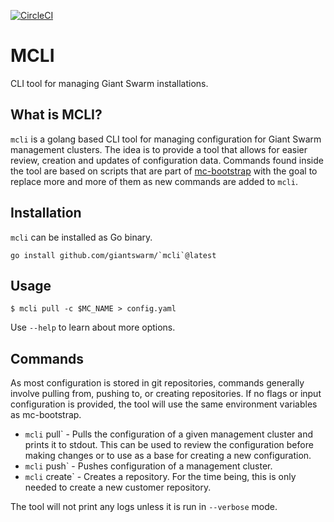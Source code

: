 [![CircleCI](https://dl.circleci.com/status-badge/img/gh/giantswarm/`mcli`/tree/main.svg?style=svg&circle-token=6a77fd68819c9f0d95d09d9ba329ba5e5bf169e6)](https://dl.circleci.com/status-badge/redirect/gh/giantswarm/`mcli`/tree/main)

# MCLI

CLI tool for managing Giant Swarm installations.

## What is MCLI?

`mcli` is a golang based CLI tool for managing configuration for Giant Swarm management clusters.
The idea is to provide a tool that allows for easier review, creation and updates of configuration data.
Commands found inside the tool are based on scripts that are part of [mc-bootstrap](github.com/giantswarm/mc-bootstrap) with the goal to replace more and more of them as new commands are added to `mcli`.

## Installation

`mcli` can be installed as Go binary.

```nohighlight
go install github.com/giantswarm/`mcli`@latest
```

## Usage

```nohighlight
$ mcli pull -c $MC_NAME > config.yaml
```

Use `--help` to learn about more options.

## Commands

As most configuration is stored in git repositories, commands generally involve pulling from, pushing to, or creating repositories.
If no flags or input configuration is provided, the tool will use the same environment variables as mc-bootstrap.

- `mcli` pull` - Pulls the configuration of a given management cluster and prints it to stdout.
This can be used to review the configuration before making changes or to use as a base for creating a new configuration.
- `mcli` push` - Pushes configuration of a management cluster.
- `mcli` create` - Creates a repository. For the time being, this is only needed to create a new customer repository.

The tool will not print any logs unless it is run in `--verbose` mode.
